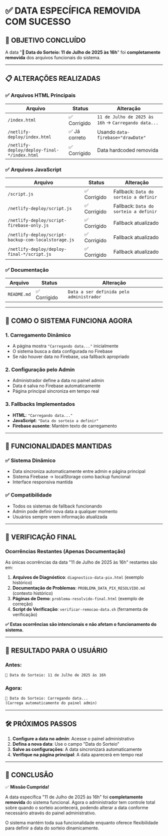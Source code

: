 # ✅ DATA ESPECÍFICA REMOVIDA COM SUCESSO

## 🎯 OBJETIVO CONCLUÍDO

A data "**📅 Data do Sorteio: 11 de Julho de 2025 às 16h**" foi **completamente removida** dos arquivos funcionais do sistema.

---

## 📋 ALTERAÇÕES REALIZADAS

### ✅ **Arquivos HTML Principais**
| Arquivo | Status | Alteração |
|---------|--------|-----------|
| `/index.html` | ✅ Corrigido | `11 de Julho de 2025 às 16h` → `Carregando data...` |
| `/netlify-deploy/index.html` | ✅ Já correto | Usando `data-firebase="drawDate"` |
| `/netlify-deploy/deploy-final-*/index.html` | ✅ Corrigido | Data hardcoded removida |

### ✅ **Arquivos JavaScript**
| Arquivo | Status | Alteração |
|---------|--------|-----------|
| `/script.js` | ✅ Corrigido | Fallback: `Data do sorteio a definir` |
| `/netlify-deploy/script.js` | ✅ Corrigido | Fallback: `Data do sorteio a definir` |
| `/netlify-deploy/script-firebase-only.js` | ✅ Corrigido | Fallback atualizado |
| `/netlify-deploy/script-backup-com-localstorage.js` | ✅ Corrigido | Fallback atualizado |
| `/netlify-deploy/deploy-final-*/script.js` | ✅ Corrigido | Fallback atualizado |

### ✅ **Documentação**
| Arquivo | Status | Alteração |
|---------|--------|-----------|
| `README.md` | ✅ Corrigido | `Data a ser definida pelo administrador` |

---

## 🔄 COMO O SISTEMA FUNCIONA AGORA

### **1. Carregamento Dinâmico**
- A página mostra `"Carregando data..."` inicialmente
- O sistema busca a data configurada no Firebase
- Se não houver data no Firebase, usa fallback apropriado

### **2. Configuração pelo Admin**
- Administrador define a data no painel admin
- Data é salva no Firebase automaticamente
- Página principal sincroniza em tempo real

### **3. Fallbacks Implementados**
- **HTML**: `"Carregando data..."`
- **JavaScript**: `"Data do sorteio a definir"`
- **Firebase ausente**: Mantém texto de carregamento

---

## 🚀 FUNCIONALIDADES MANTIDAS

### ✅ **Sistema Dinâmico**
- Data sincroniza automaticamente entre admin e página principal
- Sistema Firebase → localStorage como backup funcional
- Interface responsiva mantida

### ✅ **Compatibilidade**
- Todos os sistemas de fallback funcionando
- Admin pode definir nova data a qualquer momento
- Usuários sempre veem informação atualizada

---

## 🎯 VERIFICAÇÃO FINAL

### **Ocorrências Restantes (Apenas Documentação)**
As únicas ocorrências da data "11 de Julho de 2025 às 16h" restantes são em:

1. **Arquivos de Diagnóstico**: `diagnostico-data-pix.html` (exemplo histórico)
2. **Documentação de Problemas**: `PROBLEMA_DATA_PIX_RESOLVIDO.md` (contexto histórico)
3. **Páginas de Demo**: `problema-resolvido-final.html` (exemplo de correção)
4. **Script de Verificação**: `verificar-remocao-data.sh` (ferramenta de verificação)

**✅ Estas ocorrências são intencionais e não afetam o funcionamento do sistema.**

---

## 📱 RESULTADO PARA O USUÁRIO

### **Antes:**
```html
📅 Data do Sorteio: 11 de Julho de 2025 às 16h
```

### **Agora:**
```html
📅 Data do Sorteio: Carregando data...
(Carrega automaticamente do painel admin)
```

---

## 🛠️ PRÓXIMOS PASSOS

1. **Configure a data no admin**: Acesse o painel administrativo
2. **Defina a nova data**: Use o campo "Data do Sorteio" 
3. **Salve as configurações**: A data sincronizará automaticamente
4. **Verifique na página principal**: A data aparecerá em tempo real

---

## 🎉 CONCLUSÃO

✅ **Missão Cumprida!**

A data específica "11 de Julho de 2025 às 16h" foi **completamente removida** do sistema funcional. Agora o administrador tem controle total sobre quando o sorteio acontecerá, podendo alterar a data conforme necessário através do painel administrativo.

O sistema mantém toda sua funcionalidade enquanto oferece flexibilidade para definir a data do sorteio dinamicamente.
